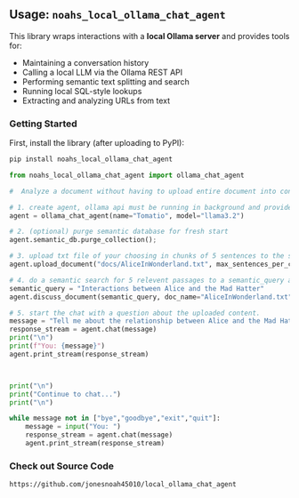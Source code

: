 ## Usage: `noahs_local_ollama_chat_agent`

This library wraps interactions with a **local Ollama server** and provides tools for:

- Maintaining a conversation history
- Calling a local LLM via the Ollama REST API
- Performing semantic text splitting and search
- Running local SQL-style lookups
- Extracting and analyzing URLs from text

### Getting Started

First, install the library (after uploading to PyPI):

```bash
pip install noahs_local_ollama_chat_agent
```

```python
from noahs_local_ollama_chat_agent import ollama_chat_agent

#  Analyze a document without having to upload entire document into context window

# 1. create agent, ollama api must be running in background and provided model must be installed
agent = ollama_chat_agent(name="Tomatio", model="llama3.2")

# 2. (optional) purge semantic database for fresh start
agent.semantic_db.purge_collection();

# 3. upload txt file of your choosing in chunks of 5 sentences to the semantic database
agent.upload_document("docs/AliceInWonderland.txt", max_sentences_per_chunk=5)

# 4. do a semantic search for 5 relevent passages to a semantic_query and add it to the context window of the agent
semantic_query = "Interactions between Alice and the Mad Hatter"
agent.discuss_document(semantic_query, doc_name="AliceInWonderland.txt", semantic_top_k=5)

# 5. start the chat with a question about the uploaded content.
message = "Tell me about the relationship between Alice and the Mad Hatter. Use examples from the provided passages"
response_stream = agent.chat(message)
print("\n")
print(f"You: {message}")
agent.print_stream(response_stream)



print("\n")
print("Continue to chat...")
print("\n")

while message not in ["bye","goodbye","exit","quit"]:
	message = input("You: ")
	response_stream = agent.chat(message)
	agent.print_stream(response_stream)
```



### Check out Source Code

`https://github.com/jonesnoah45010/local_ollama_chat_agent`




